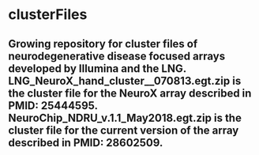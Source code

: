 # clusterFiles
## Growing repository for cluster files of neurodegenerative disease focused arrays developed by Illumina and the LNG.  **LNG_NeuroX_hand_cluster__070813.egt.zip** is the cluster file for the NeuroX array described in PMID: 25444595.  **NeuroChip_NDRU_v.1.1_May2018.egt.zip** is the cluster file for the current version of the array described in PMID: 28602509.
